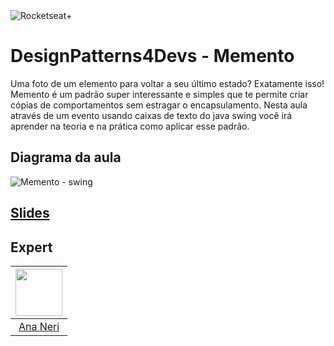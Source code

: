 <img src="https://drive.google.com/uc?id=1XPWLjUo2-j8iGw07ALcxu7oqJ3nkl2Ho" alt="Rocketseat+"/>

# DesignPatterns4Devs - Memento

Uma foto de um elemento para voltar a seu último estado? Exatamente isso!
Memento é um padrão super interessante e simples que te permite criar cópias de comportamentos sem estragar o encapsulamento.
Nesta aula através de um evento usando caixas de texto do java swing você irá aprender na teoria e na prática como aplicar esse padrão.


## Diagrama da aula

![Memento - swing](https://user-images.githubusercontent.com/42419543/199124650-575959bd-fbfd-4fb8-8009-096022308cac.png)


## [Slides](https://docs.google.com/presentation/d/1P9lddZNxJpgVwOjNUuE1QODkT3DekMQUl6_5Y0Vvh6Y/edit?usp=sharing)

## Expert
| [<img src="https://avatars.githubusercontent.com/u/42419543?v=4" width="75px;"/>](https://github.com/anabneri) |
| :-: |
|[Ana Neri](https://github.com/anabneri)|# designpatterns4devs-overview-examples
